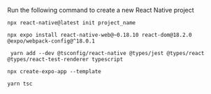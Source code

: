 Run the following command to create a new React Native project
```
npx react-native@latest init project_name
```
```
npx expo install react-native-web@~0.18.10 react-dom@18.2.0 @expo/webpack-config@^18.0.1
```
```
 yarn add --dev @tsconfig/react-native @types/jest @types/react @types/react-test-renderer typescript
```
```
npx create-expo-app --template
```
```
yarn tsc
```


